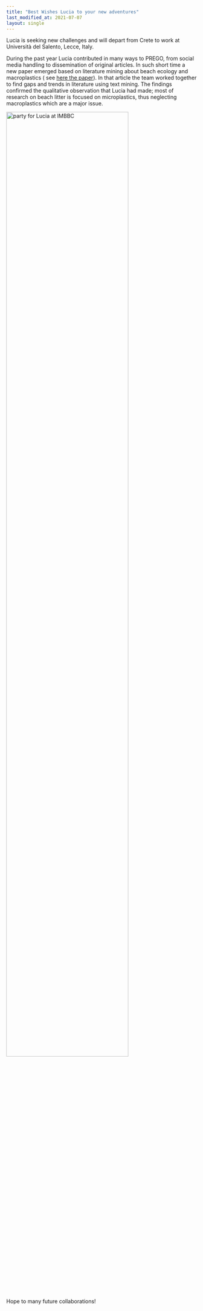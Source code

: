 ```yaml
---
title: "Best Wishes Lucia to your new adventures"
last_modified_at: 2021-07-07
layout: single
---
```


Lucia is seeking new challenges and will depart from Crete to work at Università del Salento, Lecce, Italy.

During the past year Lucia contributed in many ways to PREGO, from social media handling to dissemination of original articles. 
In such short time a new paper emerged based on literature mining about beach ecology and macroplastics ( see [here the paper](https://doi.org/10.1016/j.marpolbul.2021.112951)).
In that article the team worked together to find gaps and trends in literature using text mining.
The findings confirmed the qualitative observation that Lucia had made; most of research on beach litter is focused on microplastics, thus neglecting macroplastics which are a major issue.

<img src="{{ site.url }}{{ site.baseurl }}/images/2021-07-07-Best-wishes-Lucia.jpg" alt="party for Lucia at IMBBC" style="width: 80%;">


Hope to many future collaborations!
